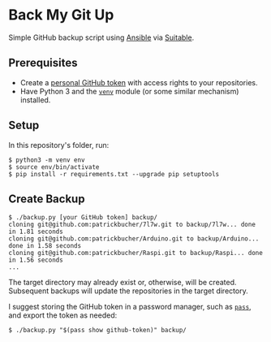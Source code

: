 # Back My Git Up

Simple GitHub backup script using [Ansible](https://docs.ansible.com/ansible/latest/dev_guide/developing_api.html) via [Suitable](https://github.com/seantis/suitable).

## Prerequisites

- Create a [personal GitHub token](https://docs.github.com/en/free-pro-team@latest/github/authenticating-to-github/creating-a-personal-access-token) with access rights to your repositories.
- Have Python 3 and the [`venv`](https://docs.python.org/3/library/venv.html) module (or some similar mechanism) installed.

## Setup

In this repository's folder, run:

    $ python3 -m venv env
    $ source env/bin/activate
    $ pip install -r requirements.txt --upgrade pip setuptools

## Create Backup

    $ ./backup.py [your GitHub token] backup/
    cloning git@github.com:patrickbucher/7l7w.git to backup/7l7w... done in 1.81 seconds
    cloning git@github.com:patrickbucher/Arduino.git to backup/Arduino... done in 1.58 seconds
    cloning git@github.com:patrickbucher/Raspi.git to backup/Raspi... done in 1.56 seconds
    ...

The target directory may already exist or, otherwise, will be created. Subsequent backups will update the repositories in the target directory.

I suggest storing the GitHub token in a password manager, such as [`pass`](https://www.passwordstore.org/), and export the token as needed:

    $ ./backup.py "$(pass show github-token)" backup/
